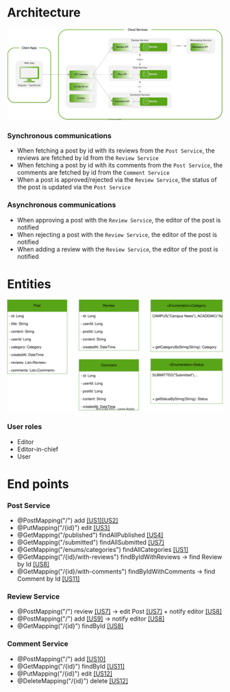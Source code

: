 # Architecture
![Architecture](https://github.com/pxlit-projects/project-Su-zenGeurtsPXL-1/blob/main/architecture/architecture.drawio.svg)

### Synchronous communications
- When fetching a post by id with its reviews from the `Post Service`, the reviews are fetched by id from the `Review Service`
- When fetching a post by id with its comments from the `Post Service`, the comments are fetched by id from the `Comment Service`
- When a post is approved/rejected via the `Review Service`, the status of the post is updated via the `Post Service`

### Asynchronous communications
- When approving a post with the `Review Service`, the editor of the post is notified
- When rejecting a post with the `Review Service`, the editor of the post is notified
- When adding a review with the `Review Service`, the editor of the post is notified

# Entities
![UML Diagram of enitities](https://github.com/pxlit-projects/project-Su-zenGeurtsPXL-1/blob/main/architecture/entities.drawio.svg)

### User roles
- Editor
- Editor-in-chief
- User

# End points
### Post Service
- @PostMapping("/") add [[US1]](https://github.com/pxlit-projects/project-Su-zenGeurtsPXL-1/issues/2)[[US2]](https://github.com/pxlit-projects/project-Su-zenGeurtsPXL-1/issues/4)
- @PutMapping("/{id}") edit [[US3]](https://github.com/pxlit-projects/project-Su-zenGeurtsPXL-1/issues/5)
- @GetMapping("/published") findAllPublished [[US4]](https://github.com/pxlit-projects/project-Su-zenGeurtsPXL-1/issues/6)
- @GetMapping("/submitted") findAllSubmitted [[US7]](https://github.com/pxlit-projects/project-Su-zenGeurtsPXL-1/issues/8)
- @GetMapping("/enums/categories") findAllCategories [[US1]](https://github.com/pxlit-projects/project-Su-zenGeurtsPXL-1/issues/2)
- @GetMapping("/{id}/with-reviews") findByIdWithReviews &rarr; find Review by Id [[US8]](https://github.com/pxlit-projects/project-Su-zenGeurtsPXL-1/issues/9)
- @GetMapping("/{id}/with-comments") findByIdWithComments &rarr; find Comment by Id [[US11]](https://github.com/pxlit-projects/project-Su-zenGeurtsPXL-1/issues/12)

### Review Service
- @PostMapping("/") review [[US7]](https://github.com/pxlit-projects/project-Su-zenGeurtsPXL-1/issues/8) &rarr; edit Post [[US7]](https://github.com/pxlit-projects/project-Su-zenGeurtsPXL-1/issues/8) + notify editor [[US8]](https://github.com/pxlit-projects/project-Su-zenGeurtsPXL-1/issues/9)
- @PostMapping("/") add [[US9]](https://github.com/pxlit-projects/project-Su-zenGeurtsPXL-1/issues/10) &rarr; notify editor [[US8]](https://github.com/pxlit-projects/project-Su-zenGeurtsPXL-1/issues/9)
- @GetMapping("/{id}") findById [[US8]](https://github.com/pxlit-projects/project-Su-zenGeurtsPXL-1/issues/9)

### Comment Service
- @PostMapping("/") add [[US10]](https://github.com/pxlit-projects/project-Su-zenGeurtsPXL-1/issues/11)
- @GetMapping("/{id}") findById [[US11]](https://github.com/pxlit-projects/project-Su-zenGeurtsPXL-1/issues/12)
- @PutMapping("/{id}") edit [[US12]](https://github.com/pxlit-projects/project-Su-zenGeurtsPXL-1/issues/13)
- @DeleteMapping("/{id}") delete [[US12]](https://github.com/pxlit-projects/project-Su-zenGeurtsPXL-1/issues/13)
